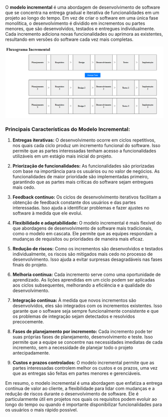 O **modelo incremental** é uma abordagem de desenvolvimento de software que se concentra na entrega gradual e iterativa de funcionalidades em um projeto ao longo do tempo. Em vez de criar o software em uma única fase monolítica, o desenvolvimento é dividido em incrementos ou partes menores, que são desenvolvidos, testados e entregues individualmente. Cada incremento adiciona novas funcionalidades ou aprimora as existentes, resultando em versões do software cada vez mais completas.

![Modelo Incremental](ScreenshootModeloIncremental.png)

### Principais Características do Modelo Incremental:

1. **Entregas iterativas:** O desenvolvimento ocorre em ciclos repetitivos, nos quais cada ciclo produz um incremento funcional do software. Isso permite que as partes interessadas tenham acesso a funcionalidades utilizáveis em um estágio mais inicial do projeto.

2. **Priorização de funcionalidades:** As funcionalidades são priorizadas com base na importância para os usuários ou no valor de negócios. As funcionalidades de maior prioridade são implementadas primeiro, garantindo que as partes mais críticas do software sejam entregues mais cedo.

3. **Feedback contínuo:** Os ciclos de desenvolvimento iterativos facilitam a obtenção de feedback constante dos usuários e das partes interessadas. Isso ajuda a identificar problemas e fazer ajustes no software à medida que ele evolui.

4. **Flexibilidade e adaptabilidade:** O modelo incremental é mais flexível do que abordagens de desenvolvimento de software mais tradicionais, como o modelo em cascata. Ele permite que as equipes respondam a mudanças de requisitos ou prioridades de maneira mais eficaz.

5. **Redução de riscos:** Como os incrementos são desenvolvidos e testados individualmente, os riscos são mitigados mais cedo no processo de desenvolvimento. Isso ajuda a evitar surpresas desagradáveis ​​nas fases finais do projeto.

6. **Melhoria contínua:** Cada incremento serve como uma oportunidade de aprendizado. As lições aprendidas em um ciclo podem ser aplicadas aos ciclos subsequentes, melhorando a eficiência e a qualidade do desenvolvimento.

7. **Integração contínua:** À medida que novos incrementos são desenvolvidos, eles são integrados com os incrementos existentes. Isso garante que o software seja sempre funcionalmente consistente e que os problemas de integração sejam detectados e resolvidos precocemente.

8. **Fases de planejamento por incremento:** Cada incremento pode ter suas próprias fases de planejamento, desenvolvimento e teste. Isso permite que a equipe se concentre nas necessidades imediatas de cada incremento, sem a necessidade de planejar todo o projeto antecipadamente.

9. **Custos e prazos controlados:** O modelo incremental permite que as partes interessadas controlem melhor os custos e os prazos, uma vez que as entregas são feitas em partes menores e gerenciáveis.

Em resumo, o modelo incremental é uma abordagem que enfatiza a entrega contínua de valor ao cliente, a flexibilidade para lidar com mudanças e a redução de riscos durante o desenvolvimento de software. Ele é particularmente útil em projetos nos quais os requisitos podem evoluir ao longo do tempo ou quando é importante disponibilizar funcionalidades para os usuários o mais rápido possível.
